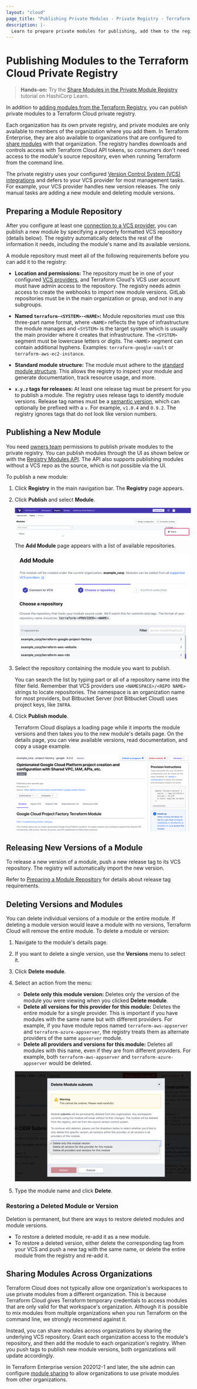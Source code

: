 ```yaml
---
layout: "cloud"
page_title: "Publishing Private Modules - Private Registry - Terraform Cloud and Terraform Enterprise"
description: |-
  Learn to prepare private modules for publishing, add them to the registry, and release new versions.
---
```


[vcs]: ../vcs/index.html

# Publishing Modules to the Terraform Cloud Private Registry

> **Hands-on:** Try the [Share Modules in the Private Module Registry](https://learn.hashicorp.com/tutorials/terraform/module-private-registry-share) tutorial on HashiCorp Learn.

In addition to [adding modules from the Terraform Registry](./add.html), you can publish private modules to a Terraform Cloud private registry.

Each organization has its own private registry, and private modules are only available to members of the organization where you add them. In Terraform Enterprise, they are also available to organizations that are configured to [share modules](/docs/enterprise/admin/module-sharing.html) with that organization. The registry handles downloads and controls access with Terraform Cloud API tokens, so consumers don't need access to the module's source repository, even when running Terraform from the command line.


The private registry uses your configured [Version Control System (VCS) integrations][vcs] and defers to your VCS provider for most management tasks. For example, your VCS provider handles new version releases. The only manual tasks are adding a new module and deleting module versions.

[permissions-citation]: #intentionally-unused---keep-for-maintainers


## Preparing a Module Repository

After you configure at least one [connection to a VCS provider][vcs], you can publish a new module by specifying a properly formatted VCS repository (details below). The registry automatically detects the rest of the information it needs, including the module's name and its available versions.

A module repository must meet all of the following requirements before you can add it to the registry:

- **Location and permissions:** The repository must be in one of
  your configured [VCS providers][vcs], and Terraform Cloud's VCS user account must have admin access to the repository. The registry needs admin access to create the webhooks to import new module versions. GitLab repositories must be in the main organization or group, and not in any subgroups.

- **Named `terraform-<SYSTEM>-<NAME>`:** Module repositories must use this
  three-part name format, where `<NAME>` reflects the type of infrastructure
  the module manages and `<SYSTEM>` is the target system which is usually the main provider where it creates that
  infrastructure. The `<SYSTEM>` segment must be lowercase letters or digits. The `<NAME>`
  segment can contain additional hyphens. Examples: `terraform-google-vault` or
  `terraform-aws-ec2-instance`.

- **Standard module structure:** The module must adhere to the
  [standard module structure](/docs/language/modules/develop/structure.html).
  This allows the registry to inspect your module and generate documentation,
  track resource usage, and more.

- **`x.y.z` tags for releases:** At least one release tag must be present for you to publish a module. The registry uses release tags to identify module
  versions. Release tag names must be a [semantic version](http://semver.org),
  which can optionally be prefixed with a `v`. For example, `v1.0.4` and `0.9.2`. The registry ignores tags that do not look like version numbers.

## Publishing a New Module

You need [owners team](/docs/cloud/users-teams-organizations/permissions.html#organization-owners) permissions to publish private modules to the private registry. You can publish modules through the UI as shown below or with the [Registry Modules API](../api/modules.html). The API also supports publishing modules without a VCS repo as the source, which is not possible via the UI.

To publish a new module:

1. Click **Registry** in the main navigation bar. The **Registry** page appears.

1. Click **Publish** and select **Module**.

    ![Terraform Cloud screenshot: the "registry" button and the "+Add Module" button](./images/publish-add-button.png)

      The **Add Module** page appears with a list of available repositories.

      ![Terraform Cloud screenshot: the "add module" page, with a repository name entered](./images/publish-add-module.png)

1. Select the repository containing the module you want to publish.

    You can search the list by typing part or all of a repository name into the filter field. Remember that VCS providers use `<NAMESPACE>/<REPO NAME>` strings to locate repositories. The namespace is an organization name for most providers, but Bitbucket Server (not Bitbucket Cloud) uses project keys, like `INFRA`.

1. Click **Publish module**.

    Terraform Cloud displays a loading page while it imports the module versions and then takes you to the new module's details page. On the details page, you can view available versions, read documentation, and copy a usage example.

      ![Terraform Cloud screenshot: a module details page](./images/publish-module-details.png)

## Releasing New Versions of a Module

To release a new version of a module, push a new release tag to its VCS repository. The registry will automatically import the new version.

Refer to [Preparing a Module Repository](#preparing-a-module-repository) for details about release tag requirements.

## Deleting Versions and Modules

You can delete individual versions of a module or the entire module. If deleting a module version would leave a module with no versions, Terraform Cloud will remove the entire module. To delete a module or version:

1. Navigate to the module's details page.
1. If you want to delete a single version, use the **Versions** menu to select it.
1. Click **Delete module**.
1. Select an action from the menu:
   - **Delete only this module version:** Deletes only the version of the module you were viewing when you clicked **Delete module**.
   - **Delete all versions for this provider for this module:** Deletes the entire module for a single provider. This is important if you have modules with the same name but with different providers. For example, if you have module repos named `terraform-aws-appserver` and `terraform-azure-appserver`, the registry treats them as alternate providers of the same `appserver` module.
   - **Delete all providers and versions for this module:** Deletes all modules with this name, even if they are from different providers. For example, both `terraform-aws-appserver` and `terraform-azure-appserver` would be deleted.

    ![Terraform Cloud screenshot: the deletion dialog](./images/publish-delete.png)

1. Type the module name and click **Delete**.

### Restoring a Deleted Module or Version

Deletion is permanent, but there are ways to restore deleted modules and module versions.

- To restore a deleted module, re-add it as a new module.
- To restore a deleted version, either delete the corresponding tag from your VCS and push a new tag with the same name, or delete the entire module from the registry and re-add it.


## Sharing Modules Across Organizations

Terraform Cloud does not typically allow one organization's workspaces to use private modules from a different organization. This is because Terraform Cloud gives Terraform temporary credentials to access modules that are only valid for that workspace's organization. Although it is possible to mix modules from multiple organizations when you run Terraform on the command line, we strongly recommend against it.

Instead, you can share modules across organizations by sharing the underlying VCS repository. Grant each organization access to the module's repository, and then add the module to each organization's registry. When you push tags to publish new module versions, both organizations will update accordingly.

In Terraform Enterprise version 202012-1 and later, the site admin can configure [module sharing](/docs/enterprise/admin/module-sharing.html) to allow organizations to use private modules from other organizations.
